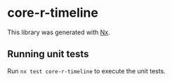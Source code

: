 # core-r-timeline

This library was generated with [Nx](https://nx.dev).

## Running unit tests

Run `nx test core-r-timeline` to execute the unit tests.
